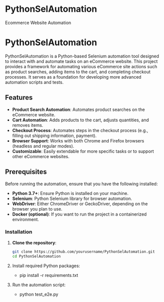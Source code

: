 # PythonSelAutomation
Ecommerce Website Automation

# PythonSelAutomation

PythonSelAutomation is a Python-based Selenium automation tool designed to interact with and automate tasks on an eCommerce website. This project provides a framework for automating various eCommerce site actions such as product searches, adding items to the cart, and completing checkout processes. It serves as a foundation for developing more advanced automation scripts and tests.

## Features

- **Product Search Automation**: Automates product searches on the eCommerce website.
- **Cart Automation**: Adds products to the cart, adjusts quantities, and removes items.
- **Checkout Process**: Automates steps in the checkout process (e.g., filling out shipping information, payment).
- **Browser Support**: Works with both Chrome and Firefox browsers (headless and regular modes).
- **Customizable**: Easily extendable for more specific tasks or to support other eCommerce websites.

## Prerequisites

Before running the automation, ensure that you have the following installed:

- **Python 3.7+**: Ensure Python is installed on your machine.
- **Selenium**: Python Selenium library for browser automation.
- **WebDriver**: Either ChromeDriver or GeckoDriver, depending on the browser you plan to use.
- **Docker (optional)**: If you want to run the project in a containerized environment.

### Installation

1. **Clone the repository**:

   ```bash
   git clone https://github.com/yourusername/PythonSelAutomation.git
   cd PythonSelAutomation
2. Install required Python packages:
    - pip install -r requirements.txt

3. Run the automation script:
     - python test_e2e.py
